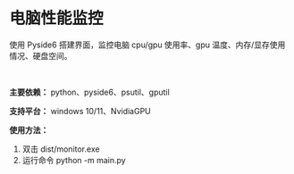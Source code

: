 # 电脑性能监控

使用 Pyside6 搭建界面，监控电脑 cpu/gpu 使用率、gpu 温度、内存/显存使用情况、硬盘空间。

<br>

**主要依赖：** python、pyside6、psutil、gputil

**支持平台：** windows 10/11、NvidiaGPU

**使用方法：**

1. 双击 dist/monitor.exe
2. 运行命令 python -m main.py
